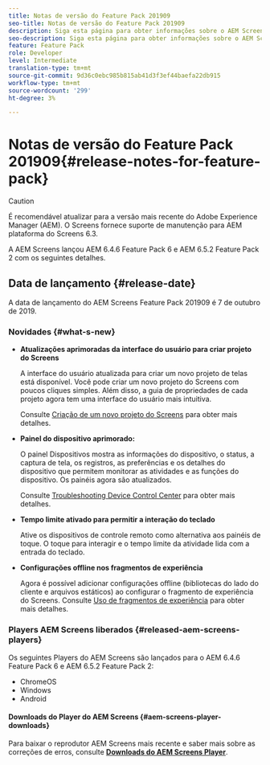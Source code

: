 ```yaml
---
title: Notas de versão do Feature Pack 201909
seo-title: Notas de versão do Feature Pack 201909
description: Siga esta página para obter informações sobre o AEM Screens Feature Pack 201909 lançado em 31 de julho de 2019.
seo-description: Siga esta página para obter informações sobre o AEM Screens Feature Pack 201909 lançado em 7 de outubro de 2019.
feature: Feature Pack
role: Developer
level: Intermediate
translation-type: tm+mt
source-git-commit: 9d36c0ebc985b815ab41d3f3ef44baefa22db915
workflow-type: tm+mt
source-wordcount: '299'
ht-degree: 3%

---
```



# Notas de versão do Feature Pack 201909{#release-notes-for-feature-pack}

>[!CAUTION]
>
>É recomendável atualizar para a versão mais recente do Adobe Experience Manager (AEM). O Screens fornece suporte de manutenção para AEM plataforma do Screens 6.3.

A AEM Screens lançou AEM 6.4.6 Feature Pack 6 e AEM 6.5.2 Feature Pack 2 com os seguintes detalhes.

## Data de lançamento {#release-date}

A data de lançamento do AEM Screens Feature Pack 201909 é 7 de outubro de 2019.

### Novidades {#what-s-new}

* **Atualizações aprimoradas da interface do usuário para criar projeto do Screens**

   A interface do usuário atualizada para criar um novo projeto de telas está disponível. Você pode criar um novo projeto do Screens com poucos cliques simples. Além disso, a guia de propriedades de cada projeto agora tem uma interface do usuário mais intuitiva.

   Consulte [Criação de um novo projeto do Screens](creating-a-screens-project.md) para obter mais detalhes.

* **Painel do dispositivo aprimorado:**

   O painel Dispositivos mostra as informações do dispositivo, o status, a captura de tela, os registros, as preferências e os detalhes do dispositivo que permitem monitorar as atividades e as funções do dispositivo. Os painéis agora são atualizados.

   Consulte [Troubleshooting Device Control Center](monitoring-screens.md) para obter mais detalhes.

* **Tempo limite ativado para permitir a interação do teclado**

   Ative os dispositivos de controle remoto como alternativa aos painéis de toque. O toque para interagir e o tempo limite da atividade lida com a entrada do teclado.

* **Configurações offline nos fragmentos de experiência**

   Agora é possível adicionar configurações offline (bibliotecas do lado do cliente e arquivos estáticos) ao configurar o fragmento de experiência do Screens.
Consulte [Uso de fragmentos de experiência](experience-fragments-in-screens.md) para obter mais detalhes.

### Players AEM Screens liberados {#released-aem-screens-players}

Os seguintes Players do AEM Screens são lançados para o AEM 6.4.6 Feature Pack 6 e AEM 6.5.2 Feature Pack 2:

* ChromeOS
* Windows
* Android

#### Downloads do Player do AEM Screens {#aem-screens-player-downloads}

Para baixar o reprodutor AEM Screens mais recente e saber mais sobre as correções de erros, consulte [**Downloads do AEM Screens Player**](https://download.macromedia.com/screens/).
